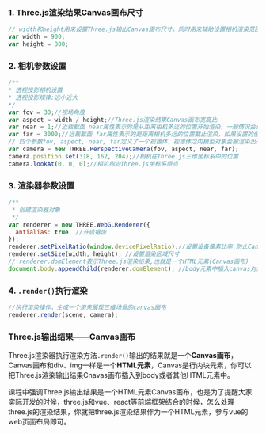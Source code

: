 ### 1. Three.js渲染结果Canvas画布尺寸

```JavaScript
// width和height用来设置Three.js输出Canvas画布尺寸，同时用来辅助设置相机渲染范围
var width = 900; 
var height = 800;
```

### 2. 相机参数设置

```JavaScript
/**
* 透视投影相机设置
* 透视投影规律:远小近大
*/
var fov = 30;//视场角度
var aspect = width / height;//Three.js渲染结果Canvas画布宽高比
var near = 1;//近裁截面 near属性表示的是从距离相机多远的位置开始渲染，一般情况会设置一个相对渲染范围很小的值
var far = 3000;//远裁截面 far属性表示的是距离相机多远的位置截止渲染，如果设置的值偏小，会有部分场景看不到
// 四个参数fov, aspect, near, far定义了一个视锥体，视锥体之内模型对象会被渲染出来，视锥体之外会被剪裁掉
var camera = new THREE.PerspectiveCamera(fov, aspect, near, far);
camera.position.set(318, 162, 204);//相机在Three.js三维坐标系中的位置
camera.lookAt(0, 0, 0);//相机指向Three.js坐标系原点
```



### 3. 渲染器参数设置
```JavaScript
/**
 * 创建渲染器对象
 */
var renderer = new THREE.WebGLRenderer({
  antialias: true, //开启锯齿
});
renderer.setPixelRatio(window.devicePixelRatio);//设置设备像素比率,防止Canvas画布输出模糊。
renderer.setSize(width, height); //设置渲染区域尺寸
// renderer.domElement表示Three.js渲染结果,也就是一个HTML元素(Canvas画布)
document.body.appendChild(renderer.domElement); //body元素中插入canvas对象

```

### 4. `.render()`执行渲染

```JavaScript
//执行渲染操作，生成一个用来展现三维场景的canvas画布
renderer.render(scene, camera); 
```

### Three.js输出结果——Canvas画布

Three.js渲染器执行渲染方法`.render()`输出的结果就是一个**Canvas画布**，Canvas画布和div、img一样是一个**HTML元素**，Canvas是行内块元素，你可以把Three.js渲染输出结果Cnavas画布插入到body或者其他HTML元素中。

课程中强调Three.js输出结果是一个HTML元素Canvas画布，也是为了提醒大家实际开发的时候，three.js和vue、react等前端框架结合的时候，怎么处理three.js的渲染结果，你就把three.js渲染结果作为一个HTML元素，参与vue的web页面布局即可。

